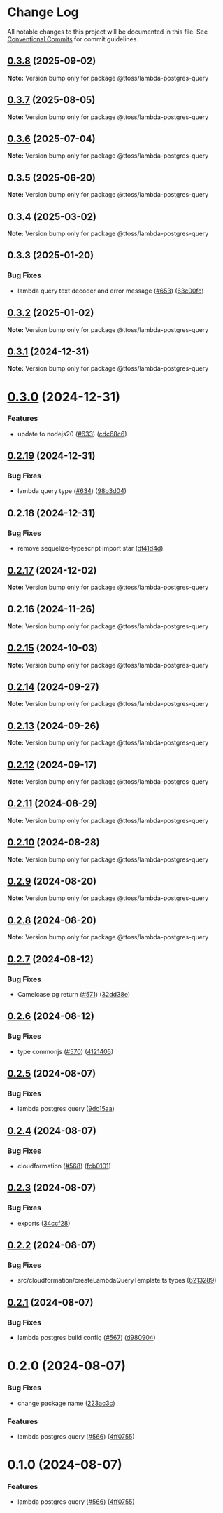 # Change Log

All notable changes to this project will be documented in this file.
See [Conventional Commits](https://conventionalcommits.org) for commit guidelines.

## [0.3.8](https://github.com/ttoss/ttoss/compare/@ttoss/lambda-postgres-query@0.3.7...@ttoss/lambda-postgres-query@0.3.8) (2025-09-02)

**Note:** Version bump only for package @ttoss/lambda-postgres-query

## [0.3.7](https://github.com/ttoss/ttoss/compare/@ttoss/lambda-postgres-query@0.3.6...@ttoss/lambda-postgres-query@0.3.7) (2025-08-05)

**Note:** Version bump only for package @ttoss/lambda-postgres-query

## [0.3.6](https://github.com/ttoss/ttoss/compare/@ttoss/lambda-postgres-query@0.3.5...@ttoss/lambda-postgres-query@0.3.6) (2025-07-04)

**Note:** Version bump only for package @ttoss/lambda-postgres-query

## 0.3.5 (2025-06-20)

**Note:** Version bump only for package @ttoss/lambda-postgres-query

## 0.3.4 (2025-03-02)

**Note:** Version bump only for package @ttoss/lambda-postgres-query

## 0.3.3 (2025-01-20)

### Bug Fixes

- lambda query text decoder and error message ([#653](https://github.com/ttoss/ttoss/issues/653)) ([63c00fc](https://github.com/ttoss/ttoss/commit/63c00fcea10a61bc581ccddaebdddc7b47cfccfc))

## [0.3.2](https://github.com/ttoss/ttoss/compare/@ttoss/lambda-postgres-query@0.3.1...@ttoss/lambda-postgres-query@0.3.2) (2025-01-02)

**Note:** Version bump only for package @ttoss/lambda-postgres-query

## [0.3.1](https://github.com/ttoss/ttoss/compare/@ttoss/lambda-postgres-query@0.3.0...@ttoss/lambda-postgres-query@0.3.1) (2024-12-31)

**Note:** Version bump only for package @ttoss/lambda-postgres-query

# [0.3.0](https://github.com/ttoss/ttoss/compare/@ttoss/lambda-postgres-query@0.2.19...@ttoss/lambda-postgres-query@0.3.0) (2024-12-31)

### Features

- update to nodejs20 ([#633](https://github.com/ttoss/ttoss/issues/633)) ([cdc68c6](https://github.com/ttoss/ttoss/commit/cdc68c631c05ed1814ca1fc34e2cd52ba4a67172))

## [0.2.19](https://github.com/ttoss/ttoss/compare/@ttoss/lambda-postgres-query@0.2.18...@ttoss/lambda-postgres-query@0.2.19) (2024-12-31)

### Bug Fixes

- lambda query type ([#634](https://github.com/ttoss/ttoss/issues/634)) ([98b3d04](https://github.com/ttoss/ttoss/commit/98b3d04834a15b988ab6b75aa30fbbb92084081e))

## 0.2.18 (2024-12-31)

### Bug Fixes

- remove sequelize-typescript import star ([df41d4d](https://github.com/ttoss/ttoss/commit/df41d4d03b7696cb2f30648e91f56e9e2cad8013))

## [0.2.17](https://github.com/ttoss/ttoss/compare/@ttoss/lambda-postgres-query@0.2.16...@ttoss/lambda-postgres-query@0.2.17) (2024-12-02)

**Note:** Version bump only for package @ttoss/lambda-postgres-query

## 0.2.16 (2024-11-26)

**Note:** Version bump only for package @ttoss/lambda-postgres-query

## [0.2.15](https://github.com/ttoss/ttoss/compare/@ttoss/lambda-postgres-query@0.2.14...@ttoss/lambda-postgres-query@0.2.15) (2024-10-03)

**Note:** Version bump only for package @ttoss/lambda-postgres-query

## [0.2.14](https://github.com/ttoss/ttoss/compare/@ttoss/lambda-postgres-query@0.2.13...@ttoss/lambda-postgres-query@0.2.14) (2024-09-27)

**Note:** Version bump only for package @ttoss/lambda-postgres-query

## [0.2.13](https://github.com/ttoss/ttoss/compare/@ttoss/lambda-postgres-query@0.2.12...@ttoss/lambda-postgres-query@0.2.13) (2024-09-26)

**Note:** Version bump only for package @ttoss/lambda-postgres-query

## [0.2.12](https://github.com/ttoss/ttoss/compare/@ttoss/lambda-postgres-query@0.2.11...@ttoss/lambda-postgres-query@0.2.12) (2024-09-17)

**Note:** Version bump only for package @ttoss/lambda-postgres-query

## [0.2.11](https://github.com/ttoss/ttoss/compare/@ttoss/lambda-postgres-query@0.2.10...@ttoss/lambda-postgres-query@0.2.11) (2024-08-29)

**Note:** Version bump only for package @ttoss/lambda-postgres-query

## [0.2.10](https://github.com/ttoss/ttoss/compare/@ttoss/lambda-postgres-query@0.2.9...@ttoss/lambda-postgres-query@0.2.10) (2024-08-28)

**Note:** Version bump only for package @ttoss/lambda-postgres-query

## [0.2.9](https://github.com/ttoss/ttoss/compare/@ttoss/lambda-postgres-query@0.2.8...@ttoss/lambda-postgres-query@0.2.9) (2024-08-20)

**Note:** Version bump only for package @ttoss/lambda-postgres-query

## [0.2.8](https://github.com/ttoss/ttoss/compare/@ttoss/lambda-postgres-query@0.2.7...@ttoss/lambda-postgres-query@0.2.8) (2024-08-20)

**Note:** Version bump only for package @ttoss/lambda-postgres-query

## [0.2.7](https://github.com/ttoss/ttoss/compare/@ttoss/lambda-postgres-query@0.2.6...@ttoss/lambda-postgres-query@0.2.7) (2024-08-12)

### Bug Fixes

- Camelcase pg return ([#571](https://github.com/ttoss/ttoss/issues/571)) ([32dd38e](https://github.com/ttoss/ttoss/commit/32dd38eccf0597227f569a22c7183e6ffc56138d))

## [0.2.6](https://github.com/ttoss/ttoss/compare/@ttoss/lambda-postgres-query@0.2.5...@ttoss/lambda-postgres-query@0.2.6) (2024-08-12)

### Bug Fixes

- type commonjs ([#570](https://github.com/ttoss/ttoss/issues/570)) ([4121405](https://github.com/ttoss/ttoss/commit/4121405a44014e2a96f19bb7f8aa356865d095f9))

## [0.2.5](https://github.com/ttoss/ttoss/compare/@ttoss/lambda-postgres-query@0.2.4...@ttoss/lambda-postgres-query@0.2.5) (2024-08-07)

### Bug Fixes

- lambda postgres query ([9dc15aa](https://github.com/ttoss/ttoss/commit/9dc15aa9653058d9cee28cc151e716fd8150b3cd))

## [0.2.4](https://github.com/ttoss/ttoss/compare/@ttoss/lambda-postgres-query@0.2.3...@ttoss/lambda-postgres-query@0.2.4) (2024-08-07)

### Bug Fixes

- cloudformation ([#568](https://github.com/ttoss/ttoss/issues/568)) ([fcb0101](https://github.com/ttoss/ttoss/commit/fcb0101e96f8a319cb2925e29e07727aebd77419))

## [0.2.3](https://github.com/ttoss/ttoss/compare/@ttoss/lambda-postgres-query@0.2.2...@ttoss/lambda-postgres-query@0.2.3) (2024-08-07)

### Bug Fixes

- exports ([34ccf28](https://github.com/ttoss/ttoss/commit/34ccf2807b676c017eb9431047e50857a316e7b5))

## [0.2.2](https://github.com/ttoss/ttoss/compare/@ttoss/lambda-postgres-query@0.2.1...@ttoss/lambda-postgres-query@0.2.2) (2024-08-07)

### Bug Fixes

- src/cloudformation/createLambdaQueryTemplate.ts types ([6213289](https://github.com/ttoss/ttoss/commit/6213289655bb9caba34d53c4e9849f30ef2d50af))

## [0.2.1](https://github.com/ttoss/ttoss/compare/@ttoss/lambda-postgres-query@0.2.0...@ttoss/lambda-postgres-query@0.2.1) (2024-08-07)

### Bug Fixes

- lambda postgres build config ([#567](https://github.com/ttoss/ttoss/issues/567)) ([d980904](https://github.com/ttoss/ttoss/commit/d9809048e451ea67166e77fd894d8529ecae647f))

# 0.2.0 (2024-08-07)

### Bug Fixes

- change package name ([223ac3c](https://github.com/ttoss/ttoss/commit/223ac3cebe0c047e9a91e464de2151fc06187eee))

### Features

- lambda postgres query ([#566](https://github.com/ttoss/ttoss/issues/566)) ([4ff0755](https://github.com/ttoss/ttoss/commit/4ff075534d651ae6be8b3c5c2c11f7c870d848ff))

# 0.1.0 (2024-08-07)

### Features

- lambda postgres query ([#566](https://github.com/ttoss/ttoss/issues/566)) ([4ff0755](https://github.com/ttoss/ttoss/commit/4ff075534d651ae6be8b3c5c2c11f7c870d848ff))
